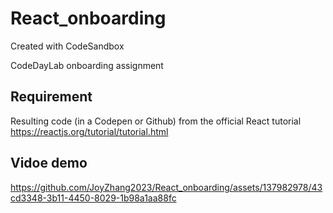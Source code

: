 # React_onboarding
Created with CodeSandbox

CodeDayLab onboarding assignment

## Requirement
Resulting code (in a Codepen or Github) from the official React tutorial https://reactjs.org/tutorial/tutorial.html

## Vidoe demo
https://github.com/JoyZhang2023/React_onboarding/assets/137982978/43cd3348-3b11-4450-8029-1b98a1aa88fc

